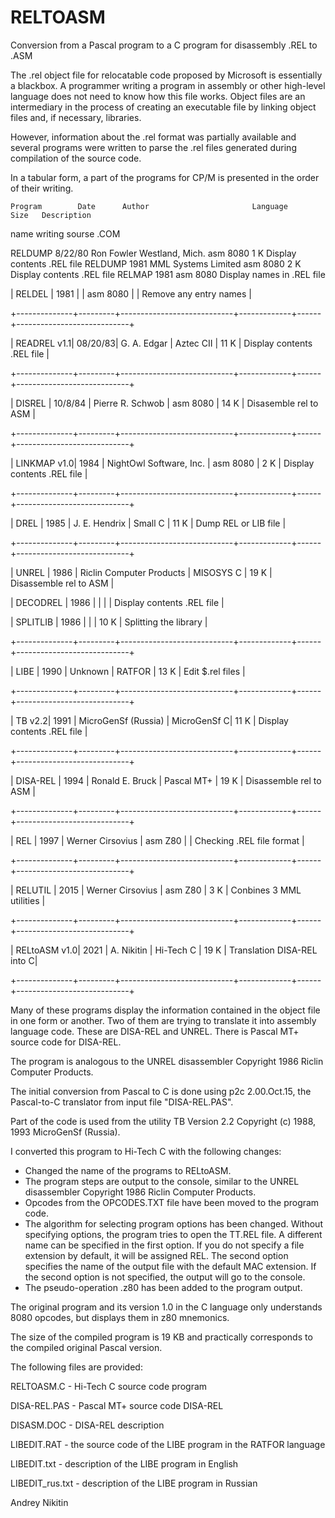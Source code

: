 # RELTOASM
Conversion from a Pascal program to a C program for disassembly .REL to .ASM

The .rel object file for relocatable code proposed by Microsoft is essentially a
blackbox. A programmer writing a program in assembly or other high-level language
does not need to know how this file works. Object files are an intermediary in the
process of creating an executable file by linking object files and, if necessary,
libraries.

However, information about the .rel format was partially available and several
programs were written to parse the .rel files generated during compilation of the
source code.

In a tabular form, a part of the programs for CP/M is presented in the order of
their writing.

    Program        Date      Author                       Language      Size   Description
  name           writing                                sourse        .COM                               

  RELDUMP        8/22/80   Ron Fowler Westland, Mich.   asm 8080       1 K   Display contents .REL file
  RELDUMP        1981      MML Systems Limited          asm 8080       2 K   Display contents .REL file
  RELMAP         1981                                   asm 8080             Display names in .REL file

| RELDEL       | 1981    |                            | asm 8080    |      | Remove any entry names     |

+--------------+---------+----------------------------+-------------+------+----------------------------+

| READREL  v1.1| 08/20/83| G. A. Edgar                | Aztec CII   | 11 K | Display contents .REL file |

+--------------+---------+----------------------------+-------------+------+----------------------------+

| DISREL       | 10/8/84 | Pierre R. Schwob           | asm 8080    | 14 K | Disasemble rel to ASM      |

+--------------+---------+----------------------------+-------------+------+----------------------------+

| LINKMAP  v1.0| 1984    | NightOwl Software, Inc.    | asm 8080    |  2 K | Display contents .REL file |

+--------------+---------+----------------------------+-------------+------+----------------------------+

| DREL         | 1985    | J. E. Hendrix              | Small C     | 11 K | Dump REL or LIB file       |

+--------------+---------+----------------------------+-------------+------+----------------------------+

| UNREL        | 1986    | Riclin Computer Products   | MISOSYS C   | 19 K | Disassemble rel to ASM     |

| DECODREL     | 1986    |                            |             |      | Display contents .REL file |

| SPLITLIB     | 1986    |                            |             | 10 K | Splitting the library      |

+--------------+---------+----------------------------+-------------+------+----------------------------+

| LIBE         | 1990    | Unknown                    | RATFOR      | 13 K | Edit $.rel files           |

+--------------+---------+----------------------------+-------------+------+----------------------------+

| TB       v2.2| 1991    | MicroGenSf (Russia)        | MicroGenSf C| 11 K | Display contents .REL file |

+--------------+---------+----------------------------+-------------+------+----------------------------+

| DISA-REL     | 1994    | Ronald E. Bruck            | Pascal MT+  | 19 K | Disassemble rel to ASM     |

+--------------+---------+----------------------------+-------------+------+----------------------------+

| REL          | 1997    | Werner Cirsovius           | asm Z80     |      | Checking .REL file format  |

+--------------+---------+----------------------------+-------------+------+----------------------------+

| RELUTIL      | 2015    | Werner Cirsovius           | asm Z80     |  3 K | Сonbines 3  MML utilities  |

+--------------+---------+----------------------------+-------------+------+----------------------------+

| RELtoASM v1.0| 2021    | A. Nikitin                 | Hi-Tech C   | 19 K | Translation DISA-REL into C|

+--------------+---------+----------------------------+-------------+------+----------------------------+

Many of these programs display the information contained in the object file in one
form or another. Two of them are trying to translate it into assembly language code.
These are DISA-REL and UNREL. There is Pascal MT+ source code for DISA-REL.

The program is analogous to the UNREL disassembler Copyright 1986
Riclin Computer Products.

The initial conversion from Pascal to C is done using p2c 2.00.Oct.15, the Pascal-to-C
translator from input file "DISA-REL.PAS".

Part of the code is used from the utility TB Version 2.2 Copyright (c) 1988, 1993 
MicroGenSf (Russia).

I converted this program to Hi-Tech C with the following changes:

  - Changed the name of the programs to RELtoASM.
  - The program steps are output to the console, similar
    to the UNREL disassembler Copyright 1986 Riclin Computer Products.
  - Opcodes from the OPCODES.TXT file have been moved to the program code.
  - The algorithm for selecting program options has been changed.
    Without specifying options, the program tries to open the TT.REL file.
    A different name can be specified in the first option. If you do not
    specify a file extension by default, it will be assigned REL.
    The second option specifies the name of the output file with the
    default MAC extension. If the second option is not specified, the
    output will go to the console.
  - The pseudo-operation .z80 has been added to the program output.

The original program and its version 1.0 in the C language only understands
8080 opcodes, but displays them in z80 mnemonics.

The size of the compiled program is 19 KB and practically corresponds to the
compiled original Pascal version. 

The following files are provided:

RELTOASM.C      - Hi-Tech C source code program 

DISA-REL.PAS    - Pascal MT+ source code DISA-REL

DISASM.DOC      - DISA-REL description

LIBEDIT.RAT     - the source code of the LIBE program in the RATFOR language 

LIBEDIT.txt     - description of the LIBE program in English

LIBEDIT_rus.txt - description of the LIBE program in Russian 



Andrey Nikitin
